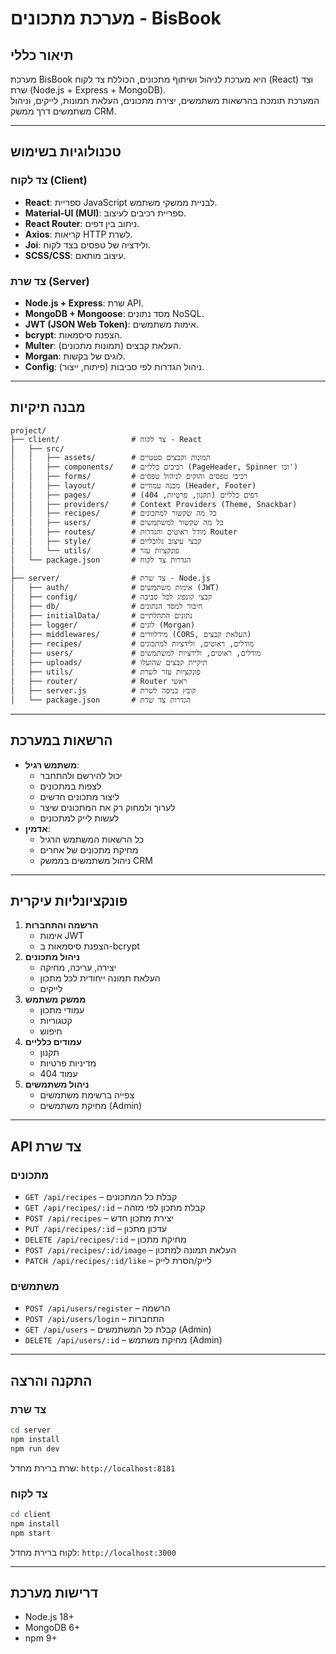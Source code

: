 # מערכת מתכונים - BisBook

## תיאור כללי
מערכת BisBook היא מערכת לניהול ושיתוף מתכונים, הכוללת צד לקוח (React) וצד שרת (Node.js + Express + MongoDB).  
המערכת תומכת בהרשאות משתמשים, יצירת מתכונים, העלאת תמונות, לייקים, וניהול משתמשים דרך ממשק CRM.

---

## טכנולוגיות בשימוש
### צד לקוח (Client)
- **React**: ספריית JavaScript לבניית ממשקי משתמש.
- **Material-UI (MUI)**: ספריית רכיבים לעיצוב.
- **React Router**: ניתוב בין דפים.
- **Axios**: קריאות HTTP לשרת.
- **Joi**: ולידציה של טפסים בצד לקוח.
- **SCSS/CSS**: עיצוב מותאם.

### צד שרת (Server)
- **Node.js + Express**: שרת API.
- **MongoDB + Mongoose**: מסד נתונים NoSQL.
- **JWT (JSON Web Token)**: אימות משתמשים.
- **bcrypt**: הצפנת סיסמאות.
- **Multer**: העלאת קבצים (תמונות מתכונים).
- **Morgan**: לוגים של בקשות.
- **Config**: ניהול הגדרות לפי סביבות (פיתוח, ייצור).

---

## מבנה תיקיות
```
project/
├── client/                # צד לקוח - React
│   ├── src/
│   │   ├── assets/        # תמונות וקבצים סטטיים
│   │   ├── components/    # רכיבים כלליים (PageHeader, Spinner וכו')
│   │   ├── forms/         # רכיבי טפסים והוקים לניהול טפסים
│   │   ├── layout/        # מבנה עמודים (Header, Footer)
│   │   ├── pages/         # דפים כלליים (תקנון, פרטיות, 404)
│   │   ├── providers/     # Context Providers (Theme, Snackbar)
│   │   ├── recipes/       # כל מה שקשור למתכונים
│   │   ├── users/         # כל מה שקשור למשתמשים
│   │   ├── routes/        # מודל ראוטים והגדרות Router
│   │   ├── style/         # קבצי עיצוב גלובליים
│   │   └── utils/         # פונקציות עזר
│   └── package.json       # הגדרות צד לקוח
│
├── server/                # צד שרת - Node.js
│   ├── auth/              # אימות משתמשים (JWT)
│   ├── config/            # קבצי קונפיג לכל סביבה
│   ├── db/                # חיבור למסד הנתונים
│   ├── initialData/       # נתונים התחלתיים
│   ├── logger/            # לוגים (Morgan)
│   ├── middlewares/       # מידלוורים (CORS, העלאת קבצים)
│   ├── recipes/           # מודלים, ראוטים, ולידציות למתכונים
│   ├── users/             # מודלים, ראוטים, ולידציות למשתמשים
│   ├── uploads/           # תיקיית קבצים שהועלו
│   ├── utils/             # פונקציות עזר לשרת
│   ├── router/            # Router ראשי
│   ├── server.js          # קובץ כניסה לשרת
│   └── package.json       # הגדרות צד שרת
```

---

## הרשאות במערכת
- **משתמש רגיל**:
  - יכול להירשם ולהתחבר
  - לצפות במתכונים
  - ליצור מתכונים חדשים
  - לערוך ולמחוק רק את המתכונים שיצר
  - לעשות לייק למתכונים
- **אדמין**:
  - כל הרשאות המשתמש הרגיל
  - מחיקת מתכונים של אחרים
  - ניהול משתמשים בממשק CRM

---

## פונקציונליות עיקרית
1. **הרשמה והתחברות**
   - אימות JWT
   - הצפנת סיסמאות ב-bcrypt
2. **ניהול מתכונים**
   - יצירה, עריכה, מחיקה
   - העלאת תמונה ייחודית לכל מתכון
   - לייקים
3. **ממשק משתמש**
   - עמודי מתכון
   - קטגוריות
   - חיפוש
4. **עמודים כלליים**
   - תקנון
   - מדיניות פרטיות
   - עמוד 404
5. **ניהול משתמשים**
   - צפייה ברשימת משתמשים
   - מחיקת משתמשים (Admin)

---

## API צד שרת
### מתכונים
- `GET /api/recipes` – קבלת כל המתכונים
- `GET /api/recipes/:id` – קבלת מתכון לפי מזהה
- `POST /api/recipes` – יצירת מתכון חדש
- `PUT /api/recipes/:id` – עדכון מתכון
- `DELETE /api/recipes/:id` – מחיקת מתכון
- `POST /api/recipes/:id/image` – העלאת תמונה למתכון
- `PATCH /api/recipes/:id/like` – לייק/הסרת לייק

### משתמשים
- `POST /api/users/register` – הרשמה
- `POST /api/users/login` – התחברות
- `GET /api/users` – קבלת כל המשתמשים (Admin)
- `DELETE /api/users/:id` – מחיקת משתמש (Admin)

---

## התקנה והרצה
### צד שרת
```bash
cd server
npm install
npm run dev
```
שרת ברירת מחדל: `http://localhost:8181`

### צד לקוח
```bash
cd client
npm install
npm start
```
לקוח ברירת מחדל: `http://localhost:3000`

---

## דרישות מערכת
- Node.js 18+
- MongoDB 6+
- npm 9+

